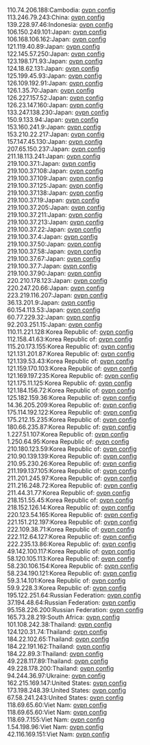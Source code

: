 110.74.206.188:Cambodia: [ovpn config](vpn/110_74_206_188.ovpn)  
113.246.79.243:China: [ovpn config](vpn/113_246_79_243.ovpn)  
139.228.97.46:Indonesia: [ovpn config](vpn/139_228_97_46.ovpn)  
106.150.249.101:Japan: [ovpn config](vpn/106_150_249_101.ovpn)  
106.168.106.162:Japan: [ovpn config](vpn/106_168_106_162.ovpn)  
121.119.40.89:Japan: [ovpn config](vpn/121_119_40_89.ovpn)  
122.145.57.250:Japan: [ovpn config](vpn/122_145_57_250.ovpn)  
123.198.171.93:Japan: [ovpn config](vpn/123_198_171_93.ovpn)  
124.18.62.131:Japan: [ovpn config](vpn/124_18_62_131.ovpn)  
125.199.45.93:Japan: [ovpn config](vpn/125_199_45_93.ovpn)  
126.109.192.91:Japan: [ovpn config](vpn/126_109_192_91.ovpn)  
126.1.35.70:Japan: [ovpn config](vpn/126_1_35_70.ovpn)  
126.227.157.52:Japan: [ovpn config](vpn/126_227_157_52.ovpn)  
126.23.147.160:Japan: [ovpn config](vpn/126_23_147_160.ovpn)  
133.247.138.230:Japan: [ovpn config](vpn/133_247_138_230.ovpn)  
150.9.133.94:Japan: [ovpn config](vpn/150_9_133_94.ovpn)  
153.160.241.9:Japan: [ovpn config](vpn/153_160_241_9.ovpn)  
153.210.22.217:Japan: [ovpn config](vpn/153_210_22_217.ovpn)  
157.147.45.130:Japan: [ovpn config](vpn/157_147_45_130.ovpn)  
207.65.150.237:Japan: [ovpn config](vpn/207_65_150_237.ovpn)  
211.18.113.241:Japan: [ovpn config](vpn/211_18_113_241.ovpn)  
219.100.37.1:Japan: [ovpn config](vpn/219_100_37_1.ovpn)  
219.100.37.108:Japan: [ovpn config](vpn/219_100_37_108.ovpn)  
219.100.37.109:Japan: [ovpn config](vpn/219_100_37_109.ovpn)  
219.100.37.125:Japan: [ovpn config](vpn/219_100_37_125.ovpn)  
219.100.37.138:Japan: [ovpn config](vpn/219_100_37_138.ovpn)  
219.100.37.19:Japan: [ovpn config](vpn/219_100_37_19.ovpn)  
219.100.37.205:Japan: [ovpn config](vpn/219_100_37_205.ovpn)  
219.100.37.211:Japan: [ovpn config](vpn/219_100_37_211.ovpn)  
219.100.37.213:Japan: [ovpn config](vpn/219_100_37_213.ovpn)  
219.100.37.22:Japan: [ovpn config](vpn/219_100_37_22.ovpn)  
219.100.37.4:Japan: [ovpn config](vpn/219_100_37_4.ovpn)  
219.100.37.50:Japan: [ovpn config](vpn/219_100_37_50.ovpn)  
219.100.37.58:Japan: [ovpn config](vpn/219_100_37_58.ovpn)  
219.100.37.67:Japan: [ovpn config](vpn/219_100_37_67.ovpn)  
219.100.37.7:Japan: [ovpn config](vpn/219_100_37_7.ovpn)  
219.100.37.90:Japan: [ovpn config](vpn/219_100_37_90.ovpn)  
220.210.178.123:Japan: [ovpn config](vpn/220_210_178_123.ovpn)  
220.247.20.66:Japan: [ovpn config](vpn/220_247_20_66.ovpn)  
223.219.116.207:Japan: [ovpn config](vpn/223_219_116_207.ovpn)  
36.13.201.9:Japan: [ovpn config](vpn/36_13_201_9.ovpn)  
60.154.113.53:Japan: [ovpn config](vpn/60_154_113_53.ovpn)  
60.77.229.32:Japan: [ovpn config](vpn/60_77_229_32.ovpn)  
92.203.251.15:Japan: [ovpn config](vpn/92_203_251_15.ovpn)  
110.11.221.128:Korea Republic of: [ovpn config](vpn/110_11_221_128.ovpn)  
112.158.41.63:Korea Republic of: [ovpn config](vpn/112_158_41_63.ovpn)  
115.20.173.155:Korea Republic of: [ovpn config](vpn/115_20_173_155.ovpn)  
121.131.201.87:Korea Republic of: [ovpn config](vpn/121_131_201_87.ovpn)  
121.139.53.43:Korea Republic of: [ovpn config](vpn/121_139_53_43.ovpn)  
121.159.170.103:Korea Republic of: [ovpn config](vpn/121_159_170_103.ovpn)  
121.169.197.235:Korea Republic of: [ovpn config](vpn/121_169_197_235.ovpn)  
121.175.11.125:Korea Republic of: [ovpn config](vpn/121_175_11_125.ovpn)  
121.184.156.72:Korea Republic of: [ovpn config](vpn/121_184_156_72.ovpn)  
125.182.159.36:Korea Republic of: [ovpn config](vpn/125_182_159_36.ovpn)  
14.36.205.209:Korea Republic of: [ovpn config](vpn/14_36_205_209.ovpn)  
175.114.192.122:Korea Republic of: [ovpn config](vpn/175_114_192_122.ovpn)  
175.212.15.235:Korea Republic of: [ovpn config](vpn/175_212_15_235.ovpn)  
180.66.235.87:Korea Republic of: [ovpn config](vpn/180_66_235_87.ovpn)  
1.227.51.107:Korea Republic of: [ovpn config](vpn/1_227_51_107.ovpn)  
1.250.64.95:Korea Republic of: [ovpn config](vpn/1_250_64_95.ovpn)  
210.180.123.59:Korea Republic of: [ovpn config](vpn/210_180_123_59.ovpn)  
210.90.139.139:Korea Republic of: [ovpn config](vpn/210_90_139_139.ovpn)  
210.95.230.26:Korea Republic of: [ovpn config](vpn/210_95_230_26.ovpn)  
211.199.137.105:Korea Republic of: [ovpn config](vpn/211_199_137_105.ovpn)  
211.201.245.97:Korea Republic of: [ovpn config](vpn/211_201_245_97.ovpn)  
211.216.248.72:Korea Republic of: [ovpn config](vpn/211_216_248_72.ovpn)  
211.44.31.77:Korea Republic of: [ovpn config](vpn/211_44_31_77.ovpn)  
218.151.55.45:Korea Republic of: [ovpn config](vpn/218_151_55_45.ovpn)  
218.152.126.14:Korea Republic of: [ovpn config](vpn/218_152_126_14.ovpn)  
220.123.54.165:Korea Republic of: [ovpn config](vpn/220_123_54_165.ovpn)  
221.151.212.197:Korea Republic of: [ovpn config](vpn/221_151_212_197.ovpn)  
222.109.38.71:Korea Republic of: [ovpn config](vpn/222_109_38_71.ovpn)  
222.112.64.127:Korea Republic of: [ovpn config](vpn/222_112_64_127.ovpn)  
222.235.13.86:Korea Republic of: [ovpn config](vpn/222_235_13_86.ovpn)  
49.142.100.117:Korea Republic of: [ovpn config](vpn/49_142_100_117.ovpn)  
58.120.105.113:Korea Republic of: [ovpn config](vpn/58_120_105_113.ovpn)  
58.230.106.154:Korea Republic of: [ovpn config](vpn/58_230_106_154.ovpn)  
58.234.190.121:Korea Republic of: [ovpn config](vpn/58_234_190_121.ovpn)  
59.3.14.101:Korea Republic of: [ovpn config](vpn/59_3_14_101.ovpn)  
59.9.228.3:Korea Republic of: [ovpn config](vpn/59_9_228_3.ovpn)  
195.122.251.64:Russian Federation: [ovpn config](vpn/195_122_251_64.ovpn)  
37.194.48.64:Russian Federation: [ovpn config](vpn/37_194_48_64.ovpn)  
95.158.226.200:Russian Federation: [ovpn config](vpn/95_158_226_200.ovpn)  
165.73.28.219:South Africa: [ovpn config](vpn/165_73_28_219.ovpn)  
101.108.242.38:Thailand: [ovpn config](vpn/101_108_242_38.ovpn)  
124.120.31.74:Thailand: [ovpn config](vpn/124_120_31_74.ovpn)  
184.22.102.65:Thailand: [ovpn config](vpn/184_22_102_65.ovpn)  
184.22.191.162:Thailand: [ovpn config](vpn/184_22_191_162.ovpn)  
184.22.89.3:Thailand: [ovpn config](vpn/184_22_89_3.ovpn)  
49.228.117.89:Thailand: [ovpn config](vpn/49_228_117_89.ovpn)  
49.228.178.200:Thailand: [ovpn config](vpn/49_228_178_200.ovpn)  
94.244.36.97:Ukraine: [ovpn config](vpn/94_244_36_97.ovpn)  
162.215.169.147:United States: [ovpn config](vpn/162_215_169_147.ovpn)  
173.198.248.39:United States: [ovpn config](vpn/173_198_248_39.ovpn)  
67.58.241.243:United States: [ovpn config](vpn/67_58_241_243.ovpn)  
118.69.65.60:Viet Nam: [ovpn config](vpn/118_69_65_60.ovpn)  
118.69.65.60:Viet Nam: [ovpn config](vpn/118_69_65_60.ovpn)  
118.69.7.155:Viet Nam: [ovpn config](vpn/118_69_7_155.ovpn)  
1.54.198.96:Viet Nam: [ovpn config](vpn/1_54_198_96.ovpn)  
42.116.169.151:Viet Nam: [ovpn config](vpn/42_116_169_151.ovpn)  
